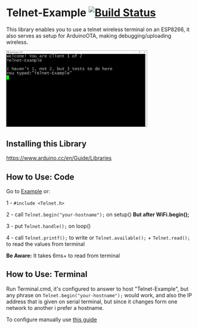 # Telnet-Example [![Build Status](https://travis-ci.org/JonasGMorsch/ESP8266-Telnet-Wireless-Terminal.svg?branch=master)](https://travis-ci.org/JonasGMorsch/ESP8266-Telnet-Wireless-Terminal)

This library enables you to use a telnet wireless terminal on an ESP8266, it also serves as setup for ArduinoOTA, making debugging/uploading wireless.

<img src="https://github.com/JonasGMorsch/ESP8266-Telnet-Wireless-Terminal/blob/master/documentation/Kitty-Terminal.png" width="75%">

## Installing this Library

https://www.arduino.cc/en/Guide/Libraries

## How to Use: Code

Go to [Example](https://github.com/JonasGMorsch/ESP8266-Telnet-Wireless-Terminal/blob/master/examples/Telnet-Example/Telnet-Example.ino) or:

1 - ```#include <Telnet.h>```

2 - call ```Telnet.begin("your-hostname");``` on setup() **But after WiFi.begin();** 

3 - put ```Telnet.handle();``` on loop()

4 - call ```Telnet.printf();``` to write or ```Telnet.available();``` + ```Telnet.read();``` to read the values from terminal

**Be Aware:**  It takes 6ms+ to read from terminal

## How to Use: Terminal

Run Terminal.cmd, it's configured to answer to host "Telnet-Example", but any phrase on ```Telnet.begin("your-hostname");``` would work, and also the IP address that is given on serial terminal, but since it changes form one network to another i prefer a hostname.

To configure manually use [this guide](https://www.ssh.com/ssh/putty/windows/)

